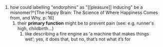 1. how could labelling "endorphins" as "[[pleasure]] inducing" be a misnomer?^[The Happy Brain: The Science of Where Happiness Comes from, and Why, p. 16]
	1. their **primary function** might be to prevent pain (see: e.g. runner's high, childbirth...)
		1. like describing a fire engine as ‘a machine that makes things wet’; yes, it does that, but no, that’s not what it’s for
